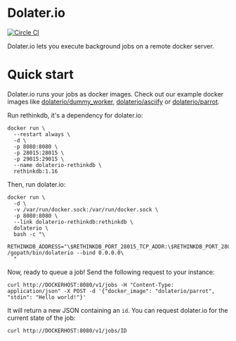 # Dolater.io

[![Circle CI](https://circleci.com/gh/dolaterio/dolaterio.svg?style=svg)](https://circleci.com/gh/dolaterio/dolaterio)

Dolater.io lets you execute background jobs on a remote docker server.

# Quick start

Dolater.io runs your jobs as docker images. Check out our example docker images like [dolaterio/dummy_worker](https://github.com/dolaterio/dummy_worker), [dolaterio/asciify](https://github.com/dolaterio/asciify) or [dolaterio/parrot](https://github.com/dolaterio/parrot).

Run rethinkdb, it's a dependency for dolater.io:
```
docker run \
  --restart always \
  -d \
  -p 8080:8080 \
  -p 28015:28015 \
  -p 29015:29015 \
  --name dolaterio-rethinkdb \
  rethinkdb:1.16
```

Then, run dolater.io:

```
docker run \
  -d \
  -v /var/run/docker.sock:/var/run/docker.sock \
  -p 8080:8080 \
  --link dolaterio-rethinkdb:rethinkdb \
  dolaterio \
  bash -c "\
    RETHINKDB_ADDRESS="\$RETHINKDB_PORT_28015_TCP_ADDR:\$RETHINKDB_PORT_28015_TCP_PORT" /gopath/bin/dolaterio --bind 0.0.0.0\
  "
```

Now, ready to queue a job! Send the following request to your instance:
```
curl http://DOCKERHOST:8080/v1/jobs -H "Content-Type: application/json" -X POST -d '{"docker_image": "dolaterio/parrot", "stdin": "Hello world!"}'
```

It will return a new JSON containing an `id`. You can request dolater.io for the current state of the job:

```
curl http://DOCKERHOST:8080/v1/jobs/ID
```
